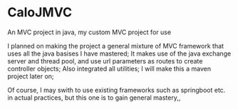 # CaloJMVC
An MVC project in java, my custom MVC project for use


I planned on making the project a general mixture of MVC framework that uses all the java basises I have mastered; 
It makes use of the java exchange server and thread pool, and use url parameters as routes to create controller objects;
Also integrated all utilities; I will make this a maven project later on;

Of course, I may swith to use existing frameworks such as springboot etc. in actual practices, but this one is to gain general mastery,,





